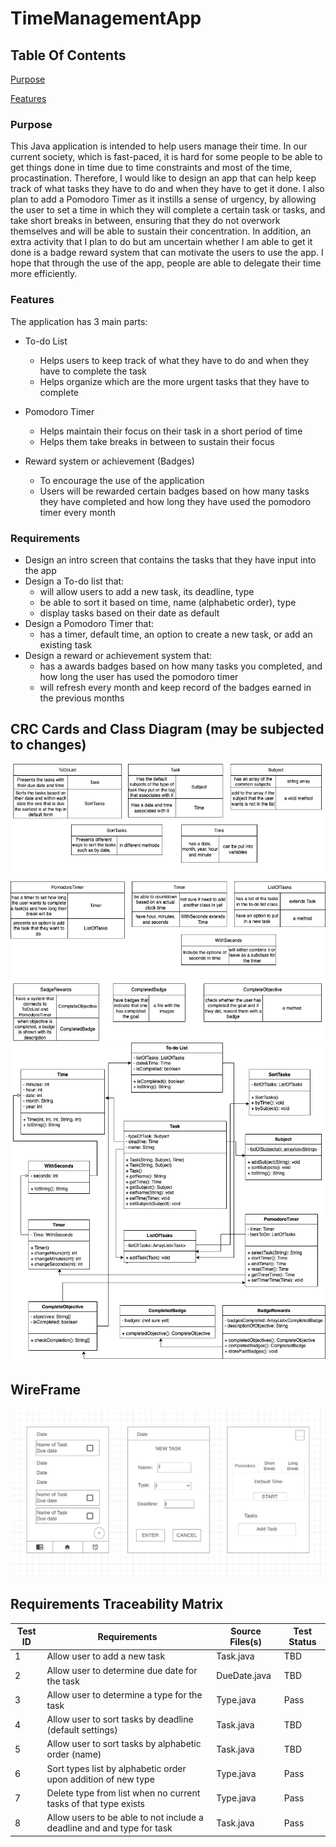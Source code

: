 # TimeManagementApp

## Table Of Contents
[Purpose](#purpose)

[Features](#features)

### Purpose
This Java application is intended to help users manage their time. In our current society, which is fast-paced, it is hard for some people to be able to get things done in time due to time constraints and most of the time, procastination. Therefore, I would like to design an app that can help keep track of what tasks they have to do and when they have to get it done. I also plan to add a Pomodoro Timer as it instills a sense of urgency, by allowing the user to set a time in which they will complete a certain task or tasks, and take short breaks in between, ensuring that they do not overwork themselves and will be able to sustain their concentration. In addition, an extra activity that I plan to do but am uncertain whether I am able to get it done is a badge reward system that can motivate the users to use the app. I hope that through the use of the app, people are able to delegate their time more efficiently.

### Features
The application has 3 main parts:
* To-do List
  - Helps users to keep track of what they have to do and when they have to complete the task
  - Helps organize which are the more urgent tasks that they have to complete
  
* Pomodoro Timer
  - Helps maintain their focus on their task in a short period of time
  - Helps them take breaks in between to sustain their focus
  
* Reward system or achievement (Badges)
  - To encourage the use of the application
  - Users will be rewarded certain badges based on how many tasks they have completed and how long they have used the pomodoro timer every month

### Requirements
* Design an intro screen that contains the tasks that they have input into the app
* Design a To-do list that:
  - will allow users to add a new task, its deadline, type
  - be able to sort it based on time, name (alphabetic order), type
  - display tasks based on their date as default
* Design a Pomodoro Timer that:
  - has a timer, default time, an option to create a new task, or add an existing task
* Design a reward or achievement system that:
  - has a awards badges based on how many tasks you completed, and how long the user has used the pomodoro timer
  - will refresh every month and keep record of the badges earned in the previous months

## CRC Cards and Class Diagram (may be subjected to changes)
![CRC Cards](https://github.com/AR1sUt3l/TimeManagementApp/blob/main/images/CRC%20Cards/v1.jpg)
![Class Diagram](https://github.com/AR1sUt3l/TimeManagementApp/blob/main/images/Class%20Diagrams/v1.jpg)

## WireFrame
![WireFrame](https://github.com/AR1sUt3l/TimeManagementApp/blob/main/images/WireFrame/v1.png)

## Requirements Traceability Matrix
| Test ID | Requirements                                                    | Source Files(s) | Test Status |
|---------|-----------------------------------------------------------------|-----------------|-------------|
| 1       | Allow user to add a new task                                    | Task.java       | TBD         |
| 2       | Allow user to determine due date for the task                   | DueDate.java    | TBD         |
| 3       | Allow user to determine a type for the task                     | Type.java       | Pass        |
| 4       | Allow user to sort tasks by deadline (default settings)         | Task.java       | TBD         |
| 5       | Allow user to sort tasks by alphabetic order (name)             | Task.java       | TBD         |
| 6       | Sort types list by alphabetic order upon addition of new type   | Type.java       | Pass        |
| 7       | Delete type from list when no current tasks of that type exists | Type.java       | Pass        |
| 8       | Allow users to be able to not include a deadline and and type for task | Task.java | Pass |
